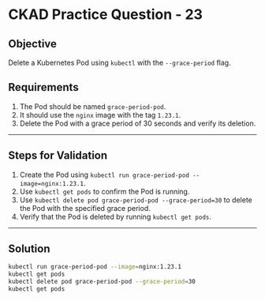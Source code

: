 # CKAD Practice Question - 23

## Objective

Delete a Kubernetes Pod using `kubectl` with the `--grace-period` flag.

## Requirements

1. The Pod should be named `grace-period-pod`.
2. It should use the `nginx` image with the tag `1.23.1`.
3. Delete the Pod with a grace period of 30 seconds and verify its deletion.

---

## Steps for Validation

1. Create the Pod using `kubectl run grace-period-pod --image=nginx:1.23.1`.
2. Use `kubectl get pods` to confirm the Pod is running.
3. Use `kubectl delete pod grace-period-pod --grace-period=30` to delete the Pod with the specified grace period.
4. Verify that the Pod is deleted by running `kubectl get pods`.

---

## Solution

```bash
kubectl run grace-period-pod --image=nginx:1.23.1
kubectl get pods
kubectl delete pod grace-period-pod --grace-period=30
kubectl get pods
```
